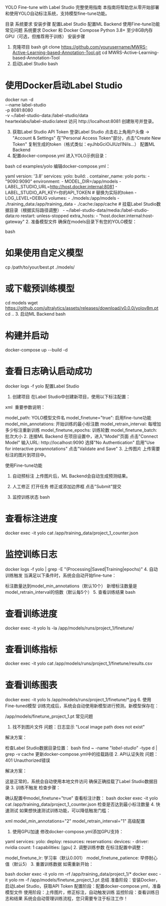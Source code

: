 YOLO Fine-tune with Label Studio 完整使用指南
本指南将帮助您从零开始部署和使用YOLO自动标注系统，支持模型fine-tune功能。

目录
系统要求
安装步骤
配置Label Studio
配置ML Backend
使用Fine-tune功能
常见问题
系统要求
Docker 和 Docker Compose
Python 3.8+
至少8GB内存
GPU（可选，但推荐用于训练）
安装步骤
1. 克隆项目
bash
git clone https://github.com/yourusername/MWRS-Active-Learning-based-Annotation-Tool.git
cd MWRS-Active-Learning-based-Annotation-Tool
2. 启动Label Studio
bash
# 使用Docker启动Label Studio
docker run -d \
  --name label-studio \
  -p 8081:8080 \
  -v ~/label-studio-data:/label-studio/data \
  heartexlabs/label-studio:latest
访问 http://localhost:8081 创建账号并登录。

3. 获取Label Studio API Token
登录Label Studio
点击右上角用户头像 → "Account & Settings"
在"Personal Access Token"部分，点击"Create New Token"
复制生成的token（格式类似：eyJhbGciOiJIUzI1NiIs...）
配置ML Backend
1. 配置docker-compose.yml
进入YOLO示例目录：

bash
cd examples/yolo
编辑docker-compose.yml：

yaml
version: '3.8'
services:
  yolo:
    build: .
    container_name: yolo
    ports:
      - "9090:9090"
    environment:
      - MODEL_DIR=/app/models
      - LABEL_STUDIO_URL=http://host.docker.internal:8081
      - LABEL_STUDIO_API_KEY=你的API_TOKEN  # 替换为实际的token
      - LOG_LEVEL=DEBUG
    volumes:
      - ./models:/app/models
      - ./training_data:/app/training_data
      - ./cache:/app/cache
      # 挂载Label Studio数据目录（根据实际路径调整）
      - ~/label-studio-data/media:/label-studio-data:ro
    restart: unless-stopped
    extra_hosts:
      - "host.docker.internal:host-gateway"
2. 准备模型文件
确保在models目录下有您的YOLO模型：

bash
# 如果使用自定义模型
cp /path/to/your/best.pt ./models/

# 或下载预训练模型
cd models
wget https://github.com/ultralytics/assets/releases/download/v0.0.0/yolov8m.pt
cd ..
3. 启动ML Backend
bash
# 构建并启动
docker-compose up --build -d

# 查看日志确认启动成功
docker logs -f yolo
配置Label Studio
1. 创建项目
在Label Studio中创建新项目，使用以下标注配置：

xml
<View>
  <Image name="image" value="$image"/>
  <RectangleLabels name="bbox" toName="image" 
                   model_path="best.pt"
                   model_score_threshold="0.3"
                   model_finetune="true"
                   model_min_annotations="10"
                   model_retrain_interval="5"
                   model_finetune_epochs="20"
                   model_finetune_batch="8">
    <Label value="类别1" background="#FF6B6B"/>
    <Label value="类别2" background="#4ECDC4"/>
    <Label value="类别3" background="#45B7D1"/>
    <!-- 添加更多类别 -->
  </RectangleLabels>
</View>
重要参数说明：

model_path: YOLO模型文件名
model_finetune="true": 启用fine-tune功能
model_min_annotations: 开始训练的最小标注数
model_retrain_interval: 每增加多少标注重新训练
model_finetune_epochs: 训练轮数
model_finetune_batch: 批次大小
2. 连接ML Backend
在项目设置中，进入"Model"页面
点击"Connect Model"
输入URL: http://localhost:9090
选择"No Authentication"
启用"Use for interactive preannotations"
点击"Validate and Save"
3. 上传图片
上传需要标注的图片到项目中。

使用Fine-tune功能
1. 自动预标注
上传图片后，ML Backend会自动生成预测结果。

2. 人工修正
打开任务
修正或添加边界框
点击"Submit"提交
3. 监控训练状态
bash
# 查看标注进度
docker exec -it yolo cat /app/training_data/project_1_counter.json

# 监控训练日志
docker logs -f yolo | grep -E "(Processing|Saved|Training|epochs)"
4. 自动训练触发
当满足以下条件时，系统会自动开始fine-tune：

标注数量达到model_min_annotations（默认10个）
新增标注数量是model_retrain_interval的倍数（默认每5个）
5. 查看训练结果
bash
# 查看训练进度
docker exec -it yolo ls -la /app/models/runs/project_1/finetune/

# 查看训练指标
docker exec -it yolo cat /app/models/runs/project_1/finetune/results.csv

# 查看训练图表
docker exec -it yolo ls /app/models/runs/project_1/finetune/*.jpg
6. 使用Fine-tuned模型
训练完成后，系统会自动使用新模型进行预测。新模型保存在：

/app/models/finetune_project_1.pt
常见问题
1. 找不到图片文件
问题：日志显示 "Local image path does not exist"

解决方案：

检查Label Studio数据目录位置：
bash
find ~ -name "*label-studio*" -type d | grep -v cache
更新docker-compose.yml中的挂载路径
2. API认证失败
问题：401 Unauthorized错误

解决方案：

这是正常的，系统会自动使用本地文件访问
确保正确挂载了Label Studio数据目录
3. 训练不触发
检查步骤：

确认配置中model_finetune="true"
查看标注计数：
bash
docker exec -it yolo cat /app/training_data/project_1_counter.json
检查是否达到最小标注数量
4. 快速测试
如果想快速测试训练功能，可以降低触发门槛：

xml
model_min_annotations="2"
model_retrain_interval="1"
高级配置
1. 使用GPU加速
修改docker-compose.yml添加GPU支持：

yaml
services:
  yolo:
    deploy:
      resources:
        reservations:
          devices:
            - driver: nvidia
              count: 1
              capabilities: [gpu]
2. 调整训练参数
在标注配置中调整：

model_finetune_lr: 学习率（默认0.001）
model_finetune_patience: 早停耐心值（默认5）
3. 重置训练数据
如需重新开始：

bash
docker exec -it yolo rm -rf /app/training_data/project_1/*
docker exec -it yolo rm -f /app/models/finetune_project_1.pt
总结
准备阶段：安装Docker，启动Label Studio，获取API Token
配置阶段：配置docker-compose.yml，准备模型文件
使用阶段：上传图片，修正标注，自动触发训练
监控阶段：查看训练日志和结果
系统会自动管理训练流程，您只需要专注于标注工作！

